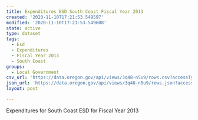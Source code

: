 ```yaml
---
title: Expenditures ESD South Coast Fiscal Year 2013
created: '2020-11-10T17:21:53.549597'
modified: '2020-11-10T17:21:53.549608'
state: active
type: dataset
tags:
  - Esd
  - Expenditures
  - Fiscal Year 2013
  - South Coast
groups:
  - Local Government
csv_url: 'https://data.oregon.gov/api/views/3q48-n5u9/rows.csv?accessType=DOWNLOAD'
json_url: 'https://data.oregon.gov/api/views/3q48-n5u9/rows.json?accessType=DOWNLOAD'
layout: post

---
```

Expenditures for South Coast ESD for Fiscal Year 2013

